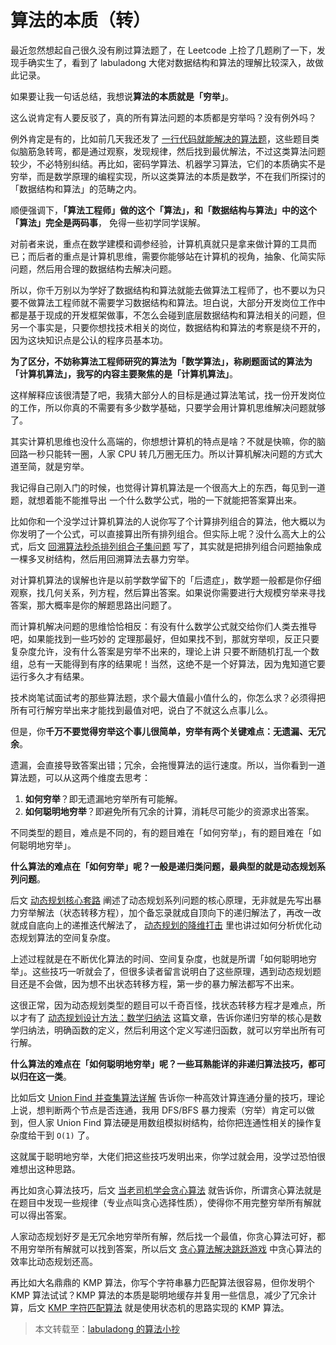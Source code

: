 # 算法的本质（转）

最近忽然想起自己很久没有刷过算法题了，在 Leetcode 上捡了几题刷了一下，发现手确实生了，看到了 labuladong 大佬对数据结构和算法的理解比较深入，故做此记录。

如果要让我⼀句话总结，我想说**算法的本质就是「穷举」**。 

这么说肯定有人要反驳了，真的所有算法问题的本质都是穷举吗？没有例外吗？

例外肯定是有的，比如前几天我还发了 [一行代码就能解决的算法题](https://labuladong.github.io/algo/4/32/120/)，这些题目类似脑筋急转弯，都是通过观察，发现规律，然后找到最优解法，不过这类算法问题较少，不必特别纠结。再比如，密码学算法、机器学习算法，它们的本质确实不是穷举，而是数学原理的编程实现，所以这类算法的本质是数学，不在我们所探讨的「数据结构和算法」的范畴之内。

顺便强调下，**「算法工程师」做的这个「算法」，和「数据结构与算法」中的这个「算法」完全是两码事**， 免得⼀些初学同学误解。

对前者来说，重点在数学建模和调参经验，计算机真就只是拿来做计算的工具而已；而后者的重点是计算机思维，需要你能够站在计算机的视角，抽象、化简实际问题，然后用合理的数据结构去解决问题。 

所以，你千万别以为学好了数据结构和算法就能去做算法工程师了，也不要以为只要不做算法工程师就不需要学习数据结构和算法。坦白说，大部分开发岗位工作中都是基于现成的开发框架做事，不怎么会碰到底层数据结构和算法相关的问题，但另⼀个事实是，只要你想找技术相关的岗位，数据结构和算法的考察是绕不开的，因为这块知识点是公认的程序员基本功。

**为了区分，不妨称算法工程师研究的算法为「数学算法」，称刷题面试的算法为「计算机算法」，我写的内容主要聚焦的是「计算机算法」**。 

这样解释应该很清楚了吧，我猜大部分人的目标是通过算法笔试，找⼀份开发岗位的工作，所以你真的不需要有多少数学基础，只要学会⽤计算机思维解决问题就够了。 

其实计算机思维也没什么高端的，你想想计算机的特点是啥？不就是快嘛，你的脑回路⼀秒只能转⼀圈，人家 CPU 转几万圈无压力。所以计算机解决问题的方式大道至简，就是穷举。 

我记得自己刚入门的时候，也觉得计算机算法是⼀个很高大上的东西，每见到⼀道题，就想着能不能推导出 ⼀个什么数学公式，啪的⼀下就能把答案算出来。

比如你和一个没学过计算机算法的人说你写了个计算排列组合的算法，他大概以为你发明了一个公式，可以直接算出所有排列组合。但实际上呢？没什么高大上的公式，后文 [回溯算法秒杀排列组合子集问题](https://labuladong.github.io/algo/4/31/107/) 写了，其实就是把排列组合问题抽象成一棵多叉树结构，然后用回溯算法去暴力穷举。

对计算机算法的误解也许是以前学数学留下的「后遗症」，数学题⼀般都是你仔细观察，找几何关系，列方程，然后算出答案。如果说你需要进行大规模穷举来寻找答案，那大概率是你的解题思路出问题了。 

而计算机解决问题的思维恰恰相反：有没有什么数学公式就交给你们人类去推导吧，如果能找到⼀些巧妙的 定理那最好，但如果找不到，那就穷举呗，反正只要复杂度允许，没有什么答案是穷举不出来的，理论上讲 只要不断随机打乱⼀个数组，总有⼀天能得到有序的结果呢！当然，这绝不是⼀个好算法，因为鬼知道它要运行多久才有结果。 

技术岗笔试面试考的那些算法题，求个最大值最小值什么的，你怎么求？必须得把所有可行解穷举出来才能找到最值对吧，说白了不就这么点事儿么。 

但是，你**千万不要觉得穷举这个事儿很简单，穷举有两个关键难点：无遗漏、无冗余**。 

遗漏，会直接导致答案出错；冗余，会拖慢算法的运⾏速度。所以，当你看到⼀道算法题，可以从这两个维度去思考： 

1. **如何穷举**？即⽆遗漏地穷举所有可能解。
2. **如何聪明地穷举**？即避免所有冗余的计算，消耗尽可能少的资源求出答案。

不同类型的题目，难点是不同的，有的题目难在「如何穷举」，有的题目难在「如何聪明地穷举」。

**什么算法的难点在「如何穷举」呢？一般是递归类问题，最典型的就是动态规划系列问题**。

后文 [动态规划核心套路](https://labuladong.github.io/algo/3/25/69/) 阐述了动态规划系列问题的核心原理，无非就是先写出暴力穷举解法（状态转移方程），加个备忘录就成自顶向下的递归解法了，再改一改就成自底向上的递推迭代解法了， [动态规划的降维打击](https://labuladong.github.io/algo/3/25/73/) 里也讲过如何分析优化动态规划算法的空间复杂度。

上述过程就是在不断优化算法的时间、空间复杂度，也就是所谓「如何聪明地穷举」。这些技巧一听就会了，但很多读者留言说明白了这些原理，遇到动态规划题目还是不会做，因为想不出状态转移方程，第一步的暴力解法都写不出来。

这很正常，因为动态规划类型的题目可以千奇百怪，找状态转移方程才是难点，所以才有了 [动态规划设计方法：数学归纳法](https://labuladong.github.io/algo/3/26/76/) 这篇文章，告诉你递归穷举的核心是数学归纳法，明确函数的定义，然后利用这个定义写递归函数，就可以穷举出所有可行解。

**什么算法的难点在「如何聪明地穷举」呢？一些耳熟能详的非递归算法技巧，都可以归在这一类**。

比如后文 [Union Find 并查集算法详解](https://labuladong.github.io/algo/2/22/53/) 告诉你一种高效计算连通分量的技巧，理论上说，想判断两个节点是否连通，我用 DFS/BFS 暴力搜索（穷举）肯定可以做到，但人家 Union Find 算法硬是用数组模拟树结构，给你把连通性相关的操作复杂度给干到 `O(1)` 了。

这就属于聪明地穷举，大佬们把这些技巧发明出来，你学过就会用，没学过恐怕很难想出这种思路。

再比如贪心算法技巧，后文 [当老司机学会贪心算法](https://labuladong.github.io/algo/3/29/103/) 就告诉你，所谓贪心算法就是在题目中发现一些规律（专业点叫贪心选择性质），使得你不用完整穷举所有解就可以得出答案。

人家动态规划好歹是无冗余地穷举所有解，然后找一个最值，你贪心算法可好，都不用穷举所有解就可以找到答案，所以后文 [贪心算法解决跳跃游戏](https://labuladong.github.io/algo/3/29/102/) 中贪心算法的效率比动态规划还高。

再比如大名鼎鼎的 KMP 算法，你写个字符串暴力匹配算法很容易，但你发明个 KMP 算法试试？KMP 算法的本质是聪明地缓存并复用一些信息，减少了冗余计算，后文 [KMP 字符匹配算法](https://labuladong.github.io/algo/3/28/97/) 就是使用状态机的思路实现的 KMP 算法。

> 本文转载至：[labuladong 的算法小抄](https://labuladong.github.io/algo/1/3/)
